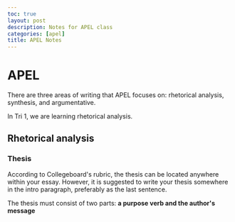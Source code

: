 ```yaml
---
toc: true
layout: post
description: Notes for APEL class
categories: [apel]
title: APEL Notes
---
```


# APEL

There are three areas of writing that APEL focuses on: rhetorical analysis, synthesis, and argumentative.

In Tri 1, we are learning rhetorical analysis.

## Rhetorical analysis

### Thesis

According to Collegeboard's rubric, the thesis can be located anywhere within your essay. However, it is suggested to write your thesis somewhere in the intro paragraph, preferably as the last sentence.

The thesis must consist of two parts: **a purpose verb and the author's message**